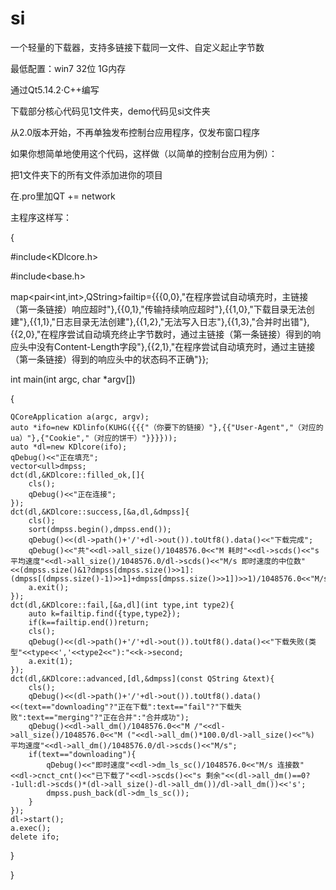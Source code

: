 # si
一个轻量的下载器，支持多链接下载同一文件、自定义起止字节数

最低配置：win7 32位 1G内存

通过Qt5.14.2·C++编写

下载部分核心代码见1文件夹，demo代码见si文件夹

从2.0版本开始，不再单独发布控制台应用程序，仅发布窗口程序

如果你想简单地使用这个代码，这样做（以简单的控制台应用为例）：

把1文件夹下的所有文件添加进你的项目

在.pro里加QT += network

主程序这样写：

{

#include<KDlcore.h>

#include<base.h>

map<pair<int,int>,QString>failtip={{{0,0},"在程序尝试自动填充时，主链接（第一条链接）响应超时"},{{0,1},"传输持续响应超时"},{{1,0},"下载目录无法创建"},{{1,1},"日志目录无法创建"},{{1,2},"无法写入日志"},{{1,3},"合并时出错"},{{2,0},"在程序尝试自动填充终止字节数时，通过主链接（第一条链接）得到的响应头中没有Content-Length字段"},{{2,1},"在程序尝试自动填充时，通过主链接（第一条链接）得到的响应头中的状态码不正确"}};


int main(int argc, char *argv[])

{

    QCoreApplication a(argc, argv);
    auto *ifo=new KDlinfo(KUHG({{{"（你要下的链接）"},{{"User-Agent","（对应的ua）"},{"Cookie","（对应的饼干）"}}}}));
    auto *dl=new KDlcore(ifo);
    qDebug()<<"正在填充";
    vector<ull>dmpss;
    dct(dl,&KDlcore::filled_ok,[]{
        cls();
        qDebug()<<"正在连接";
    });
    dct(dl,&KDlcore::success,[&a,dl,&dmpss]{
        cls();
        sort(dmpss.begin(),dmpss.end());
        qDebug()<<(dl->path()+'/'+dl->out()).toUtf8().data()<<"下载完成";
        qDebug()<<"共"<<dl->all_size()/1048576.0<<"M 耗时"<<dl->scds()<<"s 平均速度"<<dl->all_size()/1048576.0/dl->scds()<<"M/s 即时速度的中位数"<<(dmpss.size()&1?dmpss[dmpss.size()>>1]:(dmpss[(dmpss.size()-1)>>1]+dmpss[dmpss.size()>>1])>>1)/1048576.0<<"M/s";
        a.exit();
    });
    dct(dl,&KDlcore::fail,[&a,dl](int type,int type2){
        auto k=failtip.find({type,type2});
        if(k==failtip.end())return;
        cls();
        qDebug()<<(dl->path()+'/'+dl->out()).toUtf8().data()<<"下载失败(类型"<<type<<','<<type2<<"):"<<k->second;
        a.exit(1);
    });
    dct(dl,&KDlcore::advanced,[dl,&dmpss](const QString &text){
        cls();
        qDebug()<<(dl->path()+'/'+dl->out()).toUtf8().data()<<(text=="downloading"?"正在下载":text=="fail"?"下载失败":text=="merging"?"正在合并":"合并成功");
        qDebug()<<dl->all_dm()/1048576.0<<"M /"<<dl->all_size()/1048576.0<<"M ("<<dl->all_dm()*100.0/dl->all_size()<<"%) 平均速度"<<dl->all_dm()/1048576.0/dl->scds()<<"M/s";
        if(text=="downloading"){
            qDebug()<<"即时速度"<<dl->dm_ls_sc()/1048576.0<<"M/s 连接数"<<dl->cnct_cnt()<<"已下载了"<<dl->scds()<<"s 剩余"<<(dl->all_dm()==0?-1ull:dl->scds()*(dl->all_size()-dl->all_dm())/dl->all_dm())<<'s';
            dmpss.push_back(dl->dm_ls_sc());
        }
    });
    dl->start();
    a.exec();
    delete ifo;
}

}
